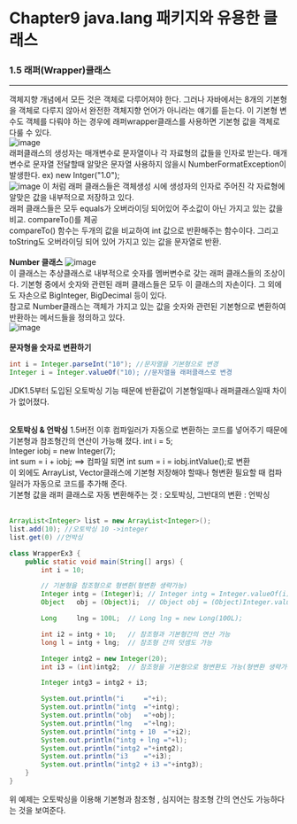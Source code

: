 Chapter9 java.lang 패키지와 유용한 클래스
======================

### 1.5 래퍼(Wrapper)클래스
***
객체지향 개념에서 모든 것은 객체로 다루어져야 한다. 그러나 자바에서는 8개의 기본형을 객체로 다루지 않아서 완전한 객체지향 언어가 아니라는 얘기를 듣는다. 이 기본형 변수도
객체를 다뤄야 하는 경우에 래퍼wrapper클래스를 사용하면 기본형 값을 객체로 다룰 수 있다.  
![image](https://user-images.githubusercontent.com/98599867/160671531-a8cfc7dc-3727-4951-bd06-16750c81c891.png)  
래퍼클래스의 생성자는 매개변수로 문자열이나 각 자료형의 값들을 인자로 받는다. 매개변수로 문자열 전달할때 알맞은 문자열 사용하지 않을시 NumberFormatException이 발생한다.
ex) new Intger("1.0");  
![image](https://user-images.githubusercontent.com/98599867/160671723-137cab47-6a6d-4648-8c55-abbc855a5c99.png)
이 처럼 래퍼 클래스들은 객체생성 시에 생성자의 인자로 주어진 각 자료형에 알맞은 값을 내부적으로 저장하고 있다.  
래퍼 클래스들은 모두 equals가 오버라이딩 되어있어 주소값이 아닌 가지고 있는 값을 비교. compareTo()를 제공  
compareTo() 함수는 두개의 값을 비교하여 int 값으로 반환해주는 함수이다. 그리고 toString도 오버라이딩 되어 있어 가지고 있는 값을 문자열로 반환.
<br><br>
**Number 클래스**
  ![image](https://user-images.githubusercontent.com/98599867/160673836-8417c08d-eb12-4383-b763-e4bfec975a74.png)  
  이 클래스는 추상클래스로 내부적으로 숫자를 멤버변수로 갖는 래퍼 클래스들의 조상이다. 기본형 중에서 숫자와 관련된 래퍼 클래스들은 모두 이 클래스의 자손이다.
 그 외에도 자손으로 BigInteger, BigDecimal 등이 있다.  
 참고로 Number클래스는 객체가 가지고 있는 값을 숫자와 관련된 기본형으로 변환하여 반환하는 메서드들을 정의하고 있다.  
 ![image](https://user-images.githubusercontent.com/98599867/160674657-4706e784-e415-458d-bf69-853bdac21d87.png)
<br><br>
**문자형을 숫자로 변환하기**  
```java
int i = Integer.parseInt("10"); //문자열을 기본형으로 변경
Integer i = Integer.valueOf("10); //문자열을 래퍼클래스로 변경
```
JDK1.5부터 도입된 오토박싱 기능 때문에 반환값이 기본형일때나 래퍼클래스일때 차이가 없어졌다.<br><br>

**오토박싱 & 언박싱**
1.5버전 이후 컴파일러가 자동으로 변환하는 코드를 넣어주기 때문에 기본형과 참조형간의 연산이 가능해 졌다. 
int i = 5;  
Integer iobj = new Integer(7);  
int sum = i + iobj; ==> 컴파일 되면 int sum = i = iobj.intValue();로 변환  
이 외에도 ArrayList, Vector클래스에 기본형 저장해야 할때나 형변환 필요할 때 컴파일러가 자동으로 코드를 추가해 준다.  
기본형 값을 래퍼 클래스로 자동 변환해주는 것 : 오토박싱, 그반대의 변환 : 언박싱<br><br>

```java
ArrayList<Integer> list = new ArrayList<Integer>();
list.add(10); //오토박싱 10 ->integer
list.get(0) //언박싱 
```
```java
class WrapperEx3 {
	public static void main(String[] args) {
		int i = 10;

        // 기본형을 참조형으로 형변환(형변환 생략가능)
		Integer intg = (Integer)i; // Integer intg = Integer.valueOf(i);
		Object   obj = (Object)i;  // Object obj = (Object)Integer.valueOf(i);

		Long     lng = 100L;  // Long lng = new Long(100L);

		int i2 = intg + 10;   // 참조형과 기본형간의 연산 가능
		long l = intg + lng;  // 참조형 간의 덧셈도 가능

		Integer intg2 = new Integer(20);
		int i3 = (int)intg2;  // 참조형을 기본형으로 형변환도 가능(형변환 생략가능)

		Integer intg3 = intg2 + i3; 

		System.out.println("i     ="+i);
		System.out.println("intg  ="+intg);
		System.out.println("obj   ="+obj);
		System.out.println("lng   ="+lng);
		System.out.println("intg + 10  ="+i2);
		System.out.println("intg + lng ="+l);
		System.out.println("intg2 ="+intg2);
		System.out.println("i3    ="+i3);
		System.out.println("intg2 + i3 ="+intg3);
	}
}
```
위 예제는 오토박싱을 이용해 기본형과 참조형 , 심지어는 참조형 간의 연산도 가능하다는 것을 보여준다.
